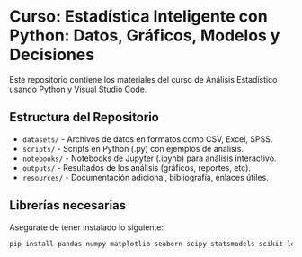 # Curso: Estadística Inteligente con Python: Datos, Gráficos, Modelos y Decisiones


Este repositorio contiene los materiales del curso de Análisis Estadístico usando Python y Visual Studio Code.

## Estructura del Repositorio

- `datasets/` - Archivos de datos en formatos como CSV, Excel, SPSS.
- `scripts/` - Scripts en Python (.py) con ejemplos de análisis.
- `notebooks/` - Notebooks de Jupyter (.ipynb) para análisis interactivo.
- `outputs/` - Resultados de los análisis (gráficos, reportes, etc).
- `resources/` - Documentación adicional, bibliografía, enlaces útiles.

## Librerías necesarias

Asegúrate de tener instalado lo siguiente:

```bash
pip install pandas numpy matplotlib seaborn scipy statsmodels scikit-learn openpyxl jupyter
